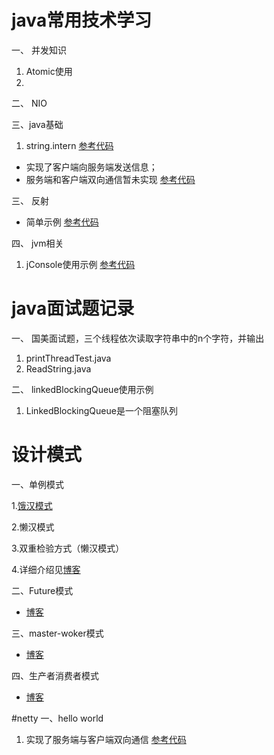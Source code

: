 # java常用技术学习

 一、 并发知识
   1. Atomic使用
   2.
 二、 NIO
 
 三、java基础
   1. string.intern [参考代码](https://github.com/iqijun/javastudy/tree/master/src/main/java/com/fullstacker/study/course/JAVASE/string/StringInternTest)
    
- 实现了客户端向服务端发送信息；
- 服务端和客户端双向通信暂未实现
[参考代码](https://github.com/iqijun/javastudy/tree/master/src/main/java/com/fullstacker/study/course/nio)

 三、 反射
- 简单示例
  [参考代码](https://github.com/iqijun/javastudy/tree/master/src/main/java/com/fullstacker/study/course/reflect)

四、 jvm相关
   1.  jConsole使用示例
       [参考代码](https://github.com/iqijun/javastudy/tree/master/src/main/java/com/fullstacker/study/course/jconsoleTest)
# java面试题记录
一、 国美面试题，三个线程依次读取字符串中的n个字符，并输出
   1. printThreadTest.java
   2. ReadString.java
   
二、 linkedBlockingQueue使用示例
   1. LinkedBlockingQueue是一个阻塞队列

# 设计模式
一、单例模式

1.[饿汉模式](https://github.com/iqijun/javastudy/tree/master/src/main/java/com/fullstacker/study/designpattern/singleton)

2.懒汉模式

3.双重检验方式（懒汉模式）

4.详细介绍见[博客](http://www.full-stacker.com/archives/256)

二、Future模式

- [博客](http://www.full-stacker.com/archives/271)

三、master-woker模式

- [博客](http://www.full-stacker.com/archives/274)

四、生产者消费者模式

- [博客](http://www.full-stacker.com/archives/279)

#netty
一、hello world

1. 实现了服务端与客户端双向通信 [参考代码](https://github.com/iqijun/javastudy/tree/b47bb5c04988c61e660e20c548874ae960211df4/src/main/java/com/fullstacker/study/course/netty/discardServe)
